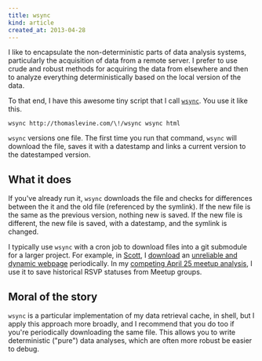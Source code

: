 ```yaml
---
title: wsync
kind: article
created_at: 2013-04-28
---
```

I like to encapsulate the non-deterministic parts of data analysis systems,
particularly the acquisition of data from a remote server.
I prefer to use crude and robust methods for acquiring the data from
elsewhere and then to analyze everything deterministically based on the
local version of the data.

To that end, I have this awesome tiny script that I call
[`wsync`](https://github.com/tlevine/wsync). You use it like this.

    wsync http://thomaslevine.com/\!/wsync wsync html

`wsync` versions one file. The first time you run that command, `wsync` will
download the file, saves it with a datestamp and links a current version to
the datestamped version.

## What it does
If you've already run it, `wsync` downloads the file and checks for differences
between the it and the old file (referenced by the symlink). If the new file is
the same as the previous version, nothing new is saved. If the new file is
different, the new file is saved, with a datestamp, and the symlink is changed.

I typically use `wsync` with a cron job to download files into a git submodule
for a larger project. For example, in [Scott](http://scott.thomaslevine.com),
I [download](https://github.com/tlevine/scott/tree/master/reader/bin)
an [unreliable and dynamic webpage](https://github.com/tlevine/scott-listings)
periodically. In my [competing April 25 meetup analysis](/!/april-25-stats-talks/),
I use it to save historical RSVP statuses from Meetup groups.

## Moral of the story
`wsync` is a particular implementation of my data retrieval cache, in shell,
but I apply this approach more broadly, and I recommend that you do too if
you're periodically downloading the same file. This allows you to write
deterministic ("pure") data analyses, which are often more robust be easier to debug.
